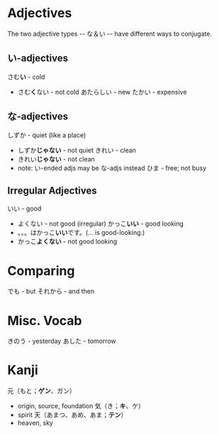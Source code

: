 # Adjectives
The two adjective types -- な＆い -- have different ways to conjugate.

## い-adjectives
さむ**い** - cold
- さむ**く**ない - not cold
あたらしい - new
たかい - expensive

## な-adjectives
しずか - quiet (like a place)
- しずか**じゃない** - not quiet
きれい - clean
- きれい**じゃない** - not clean
- note: い-ended adjs may be な-adjs instead
ひま - free; not busy

## Irregular Adjectives
いい - good
- よくない - not good (irregular)
かっこ**いい** - good looking
- 。。。はかっこ**いい**です。(... is good-looking.)
- かっこ**よくない** - not good looking

# Comparing
でも - but
それから - and then

# Misc. Vocab
きのう - yesterday
あした - tomorrow

# Kanji
元（もと；**ゲン**、ガン）
- origin, source, foundation
気（き；**キ**、ケ）
- spirit
天（あまつ、あめ、あま；**テン**）
- heaven, sky